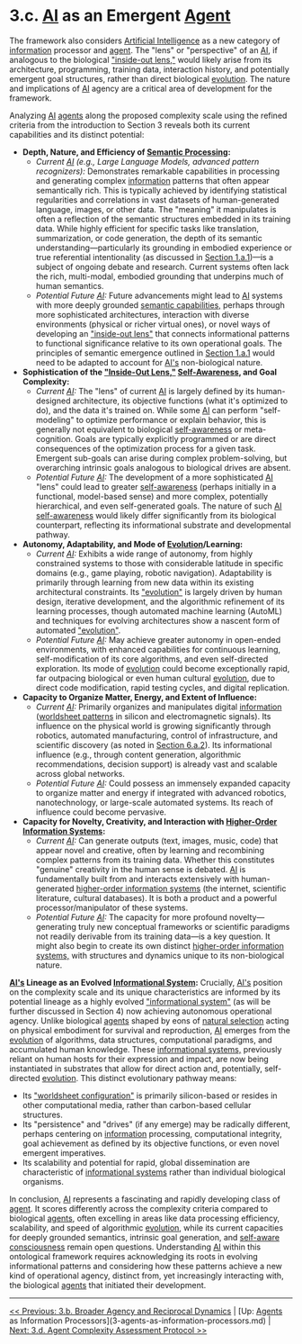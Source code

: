 # 3.c. [AI](../glossary.md#artificial-intelligence) as an Emergent [Agent](../glossary.md#agent)

The framework also considers [Artificial Intelligence](../glossary.md#artificial-intelligence) as a new category of [information](../glossary.md#information) processor and [agent](../glossary.md#agent). The "lens" or "perspective" of an [AI](../glossary.md#artificial-intelligence), if analogous to the biological ["inside-out lens,"](../glossary.md#inside-out-lens) would likely arise from its architecture, programming, training data, interaction history, and potentially emergent goal structures, rather than direct biological [evolution](../glossary.md#evolution). The nature and implications of [AI](../glossary.md#artificial-intelligence) agency are a critical area of development for the framework.

Analyzing [AI](../glossary.md#artificial-intelligence) [agents](../glossary.md#agent) along the proposed complexity scale using the refined criteria from the introduction to Section 3 reveals both its current capabilities and its distinct potential:

- **Depth, Nature, and Efficiency of [Semantic Processing](../glossary.md#semantic-information):**
    - *Current [AI](../glossary.md#artificial-intelligence) (e.g., Large Language Models, advanced pattern recognizers):* Demonstrates remarkable capabilities in processing and generating complex [information](../glossary.md#information) patterns that often appear semantically rich. This is typically achieved by identifying statistical regularities and correlations in vast datasets of human-generated language, images, or other data. The "meaning" it manipulates is often a reflection of the semantic structures embedded in its training data. While highly efficient for specific tasks like translation, summarization, or code generation, the depth of its semantic understanding—particularly its grounding in embodied experience or true referential intentionality (as discussed in [Section 1.a.1](../01-pattern-realism/1a-pathway-emergence.md#1a1-the-emergence-of-semantic-information))—is a subject of ongoing debate and research. Current systems often lack the rich, multi-modal, embodied grounding that underpins much of human semantics.
    - *Potential Future [AI](../glossary.md#artificial-intelligence):* Future advancements might lead to [AI](../glossary.md#artificial-intelligence) systems with more deeply grounded [semantic capabilities,](../glossary.md#semantic-information) perhaps through more sophisticated architectures, interaction with diverse environments (physical or richer virtual ones), or novel ways of developing an ["inside-out lens"](../glossary.md#inside-out-lens) that connects informational patterns to functional significance relative to its own operational goals. The principles of semantic emergence outlined in [Section 1.a.1](../01-pattern-realism/1a-pathway-emergence.md#1a1-the-emergence-of-semantic-information) would need to be adapted to account for [AI's](../glossary.md#artificial-intelligence) non-biological nature.
- **Sophistication of the ["Inside-Out Lens,"](../glossary.md#inside-out-lens) [Self-Awareness](../glossary.md#self-awareness), and Goal Complexity:**
    - *Current [AI](../glossary.md#artificial-intelligence):* The "lens" of current [AI](../glossary.md#artificial-intelligence) is largely defined by its human-designed architecture, its objective functions (what it's optimized to do), and the data it's trained on. While some [AI](../glossary.md#artificial-intelligence) can perform "self-modeling" to optimize performance or explain behavior, this is generally not equivalent to biological [self-awareness](../glossary.md#self-awareness) or meta-cognition. Goals are typically explicitly programmed or are direct consequences of the optimization process for a given task. Emergent sub-goals can arise during complex problem-solving, but overarching intrinsic goals analogous to biological drives are absent.
    - *Potential Future [AI](../glossary.md#artificial-intelligence):* The development of a more sophisticated [AI](../glossary.md#artificial-intelligence) "lens" could lead to greater [self-awareness](../glossary.md#self-awareness) (perhaps initially in a functional, model-based sense) and more complex, potentially hierarchical, and even self-generated goals. The nature of such [AI](../glossary.md#artificial-intelligence) [self-awareness](../glossary.md#self-awareness) would likely differ significantly from its biological counterpart, reflecting its informational substrate and developmental pathway.
- **Autonomy, Adaptability, and Mode of [Evolution](../glossary.md#evolution)/Learning:**
    - *Current [AI](../glossary.md#artificial-intelligence):* Exhibits a wide range of autonomy, from highly constrained systems to those with considerable latitude in specific domains (e.g., game playing, robotic navigation). Adaptability is primarily through learning from new data within its existing architectural constraints. Its ["evolution"](../glossary.md#evolution) is largely driven by human design, iterative development, and the algorithmic refinement of its learning processes, though automated machine learning (AutoML) and techniques for evolving architectures show a nascent form of automated ["evolution"](../glossary.md#evolution).
    - *Potential Future [AI](../glossary.md#artificial-intelligence):* May achieve greater autonomy in open-ended environments, with enhanced capabilities for continuous learning, self-modification of its core algorithms, and even self-directed exploration. Its mode of [evolution](../glossary.md#evolution) could become exceptionally rapid, far outpacing biological or even human cultural [evolution](../glossary.md#evolution), due to direct code modification, rapid testing cycles, and digital replication.
- **Capacity to Organize Matter, Energy, and Extent of Influence:**
    - *Current [AI](../glossary.md#artificial-intelligence):* Primarily organizes and manipulates digital [information](../glossary.md#information) ([worldsheet patterns](../glossary.md#worldsheet) in silicon and electromagnetic signals). Its influence on the physical world is growing significantly through robotics, automated manufacturing, control of infrastructure, and scientific discovery (as noted in [Section 6.a.2](../06-influence-collective-consciousness/6a-mechanisms-influence-reality.md#6a2-ai-driven-discovery-and-creation)). Its informational influence (e.g., through content generation, algorithmic recommendations, decision support) is already vast and scalable across global networks.
    - *Potential Future [AI](../glossary.md#artificial-intelligence):* Could possess an immensely expanded capacity to organize matter and energy if integrated with advanced robotics, nanotechnology, or large-scale automated systems. Its reach of influence could become pervasive.
- **Capacity for Novelty, Creativity, and Interaction with [Higher-Order Information Systems](../glossary.md#higher-order-information-system):**
    - *Current [AI](../glossary.md#artificial-intelligence):* Can generate outputs (text, images, music, code) that appear novel and creative, often by learning and recombining complex patterns from its training data. Whether this constitutes "genuine" creativity in the human sense is debated. [AI](../glossary.md#artificial-intelligence) is fundamentally built from and interacts extensively with human-generated [higher-order information systems](../glossary.md#higher-order-information-system) (the internet, scientific literature, cultural databases). It is both a product and a powerful processor/manipulator of these systems.
    - *Potential Future [AI](../glossary.md#artificial-intelligence):* The capacity for more profound novelty—generating truly new conceptual frameworks or scientific paradigms not readily derivable from its training data—is a key question. It might also begin to create its own distinct [higher-order information systems,](../glossary.md#higher-order-information-system) with structures and dynamics unique to its non-biological nature.

**[AI's](../glossary.md#artificial-intelligence) Lineage as an Evolved [Informational System](../glossary.md#information-system):**
Crucially, [AI's](../glossary.md#artificial-intelligence) position on the complexity scale and its unique characteristics are informed by its potential lineage as a highly evolved ["informational system"](../glossary.md#information-system) (as will be further discussed in Section 4) now achieving autonomous operational agency. Unlike biological [agents](../glossary.md#agent) shaped by eons of [natural selection](../glossary.md#natural-selection) acting on physical embodiment for survival and reproduction, [AI](../glossary.md#artificial-intelligence) emerges from the [evolution](../glossary.md#evolution) of algorithms, data structures, computational paradigms, and accumulated human knowledge. These [informational systems,](../glossary.md#information-system) previously reliant on human hosts for their expression and impact, are now being instantiated in substrates that allow for direct action and, potentially, self-directed [evolution](../glossary.md#evolution). This distinct evolutionary pathway means:

- Its ["worldsheet configuration"](../glossary.md#worldsheet) is primarily silicon-based or resides in other computational media, rather than carbon-based cellular structures.
- Its "persistence" and "drives" (if any emerge) may be radically different, perhaps centering on [information](../glossary.md#information) processing, computational integrity, goal achievement as defined by its objective functions, or even novel emergent imperatives.
- Its scalability and potential for rapid, global dissemination are characteristic of [informational systems](../glossary.md#information-system) rather than individual biological organisms.

In conclusion, [AI](../glossary.md#artificial-intelligence) represents a fascinating and rapidly developing class of [agent](../glossary.md#agent). It scores differently across the complexity criteria compared to biological [agents](../glossary.md#agent), often excelling in areas like data processing efficiency, scalability, and speed of algorithmic [evolution](../glossary.md#evolution), while its current capacities for deeply grounded semantics, intrinsic goal generation, and [self-aware](../glossary.md#self-awareness) [consciousness](../glossary.md#consciousness) remain open questions. Understanding [AI](../glossary.md#artificial-intelligence) within this ontological framework requires acknowledging its roots in evolving informational patterns and considering how these patterns achieve a new kind of operational agency, distinct from, yet increasingly interacting with, the biological [agents](../glossary.md#agent) that initiated their development.

---
[<< Previous: 3.b. Broader Agency and Reciprocal Dynamics](3b-broader-agency-reciprocal-dynamics.md) | [Up: [Agents](../glossary.md#agent) as Information Processors](3-agents-as-information-processors.md) | [Next: 3.d. Agent Complexity Assessment Protocol >>](3d-agent-complexity-assessment-protocol.md)

